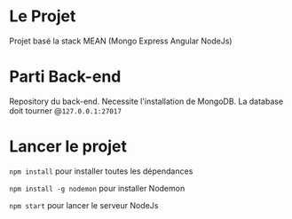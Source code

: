 # Le Projet
Projet basé la stack MEAN (Mongo Express Angular NodeJs)

# Parti Back-end 
Repository du back-end.
Necessite l'installation de MongoDB. La database doit tourner @```127.0.0.1:27017 ```

# Lancer le projet

```npm install``` pour installer toutes les dépendances 

```npm install -g nodemon``` pour installer Nodemon 

```npm start``` pour lancer le serveur NodeJs
